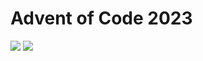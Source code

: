 Advent of Code 2023
===================

![](https://img.shields.io/badge/stars%20⭐-34-yellow) ![](https://img.shields.io/badge/days%20completed-17-red)
